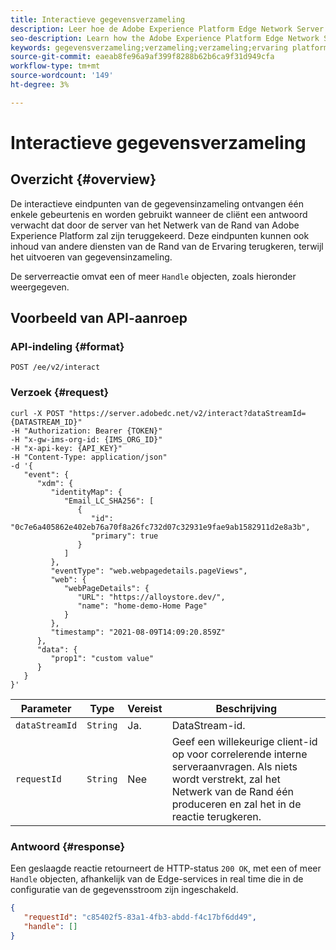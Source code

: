 ```yaml
---
title: Interactieve gegevensverzameling
description: Leer hoe de Adobe Experience Platform Edge Network Server API interactieve gegevensverzameling uitvoert
seo-description: Learn how the Adobe Experience Platform Edge Network Server API performs interactive data collection
keywords: gegevensverzameling;verzameling;verzameling;ervaring platform edge network;api;interactieve gegevensverzameling
source-git-commit: eaeab8fe96a9af399f8288b62b6ca9f31d949cfa
workflow-type: tm+mt
source-wordcount: '149'
ht-degree: 3%

---
```



# Interactieve gegevensverzameling

## Overzicht {#overview}

De interactieve eindpunten van de gegevensinzameling ontvangen één enkele gebeurtenis en worden gebruikt wanneer de cliënt een antwoord verwacht dat door de server van het Netwerk van de Rand van Adobe Experience Platform zal zijn teruggekeerd. Deze eindpunten kunnen ook inhoud van andere diensten van de Rand van de Ervaring terugkeren, terwijl het uitvoeren van gegevensinzameling.

De serverreactie omvat een of meer `Handle` objecten, zoals hieronder weergegeven.

## Voorbeeld van API-aanroep

### API-indeling {#format}

```http
POST /ee/v2/interact
```

### Verzoek {#request}

```shell
curl -X POST "https://server.adobedc.net/v2/interact?dataStreamId={DATASTREAM_ID}" 
-H "Authorization: Bearer {TOKEN}" 
-H "x-gw-ims-org-id: {IMS_ORG_ID}" 
-H "x-api-key: {API_KEY}" 
-H "Content-Type: application/json" 
-d '{
   "event": {
      "xdm": {
         "identityMap": {
            "Email_LC_SHA256": [
               {
                  "id": "0c7e6a405862e402eb76a70f8a26fc732d07c32931e9fae9ab1582911d2e8a3b",
                  "primary": true
               }
            ]
         },
         "eventType": "web.webpagedetails.pageViews",
         "web": {
            "webPageDetails": {
               "URL": "https://alloystore.dev/",
               "name": "home-demo-Home Page"
            }
         },
         "timestamp": "2021-08-09T14:09:20.859Z"
      },
      "data": {
         "prop1": "custom value"
      }
   }
}'
```

| Parameter | Type | Vereist | Beschrijving |
| --- | --- | --- | --- |
| `dataStreamId` | `String` | Ja. | DataStream-id. |
| `requestId` | `String` | Nee | Geef een willekeurige client-id op voor correlerende interne serveraanvragen. Als niets wordt verstrekt, zal het Netwerk van de Rand één produceren en zal het in de reactie terugkeren. |

### Antwoord {#response}

Een geslaagde reactie retourneert de HTTP-status `200 OK`, met een of meer `Handle` objecten, afhankelijk van de Edge-services in real time die in de configuratie van de gegevensstroom zijn ingeschakeld.

```json
{
   "requestId": "c85402f5-83a1-4fb3-abdd-f4c17bf6dd49",
   "handle": []
}
```
